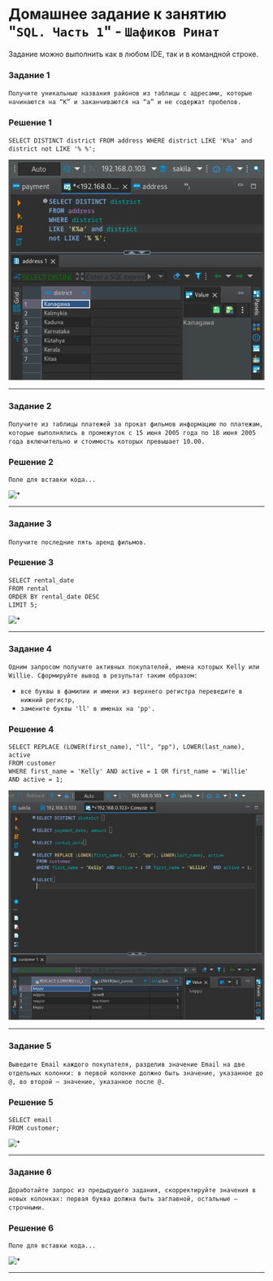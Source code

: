 # Домашнее задание к занятию "`SQL. Часть 1`" - `Шафиков Ринат`

Задание можно выполнить как в любом IDE, так и в командной строке.

### Задание 1

`Получите уникальные названия районов из таблицы с адресами, которые начинаются на “K” и заканчиваются на “a” и не содержат пробелов.`

### Решение 1

```
SELECT DISTINCT district FROM address WHERE district LIKE 'K%a' and district not LIKE '% %';
```

![district_K_a](img/district_K_a.png)

---

### Задание 2

`Получите из таблицы платежей за прокат фильмов информацию по платежам, которые выполнялись в промежуток с 15 июня 2005 года по 18 июня 2005 года включительно и стоимость которых превышает 10.00.`

### Решение 2

```
Поле для вставки кода...

```

![*](img/*.png)

---

### Задание 3

`Получите последние пять аренд фильмов.`

### Решение 3

```
SELECT rental_date
FROM rental
ORDER BY rental_date DESC
LIMIT 5;
```

![*](SELECT_rental_date_LIMIT_5/SELECT_rental_date_LIMIT_5.png)

---

### Задание 4

`Одним запросом получите активных покупателей, имена которых Kelly или Willie. Сформируйте вывод в результат таким образом:`

- `все буквы в фамилии и имени из верхнего регистра переведите в нижний регистр,`
- `замените буквы 'll' в именах на 'pp'.`

### Решение 4

```
SELECT REPLACE (LOWER(first_name), "ll", "pp"), LOWER(last_name), active 
FROM customer
WHERE first_name = 'Kelly' AND active = 1 OR first_name = 'Willie'  AND active = 1;
```

![SELECT_REPLACE_LOWERname_ll_pp](img/SELECT_REPLACE_LOWERname_ll_pp.png)

---

### Задание 5

`Выведите Email каждого покупателя, разделив значение Email на две отдельных колонки: в первой колонке должно быть значение, указанное до @, во второй — значение, указанное после @.`

### Решение 5

```
SELECT email
FROM customer;
```

![*](img/*.png)

---

### Задание 6

`Доработайте запрос из предыдущего задания, скорректируйте значения в новых колонках: первая буква должна быть заглавной, остальные — строчными.`

### Решение 6

```
Поле для вставки кода...
```

![*](img/*.png)

---
